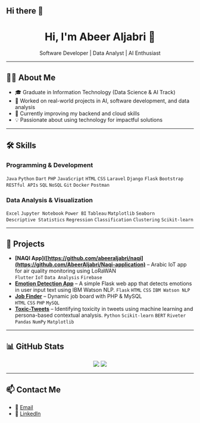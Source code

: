 ## Hi there 👋


<!-- Cover Banner -->
<!--p align="center">
  <img src="https://github.com/your-username/your-username/blob/main/banner.png" alt="Cover" width="100%" />
</p-->

<!-- Greeting -->
<h1 align="center">Hi, I'm Abeer Aljabri 👋</h1>
<p align="center">Software Developer | Data Analyst | AI Enthusiast</p>

---

## 🧑‍💻 About Me

- 🎓 Graduate in Information Technology (Data Science & AI Track)
- 🧪 Worked on real-world projects in AI, software development, and data analysis
- 🌱 Currently improving my backend and cloud skills
- 💡 Passionate about using technology for impactful solutions

---

## 🛠️ Skills

### Programming & Development
`Java` `Python` `Dart` `PHP` `JavaScript` `HTML` `CSS` `Laravel` `Django` `Flask` `Bootstrap`  
`RESTful APIs` `SQL` `NoSQL` `Git` `Docker` `Postman`

### Data Analysis & Visualization
`Excel` `Jupyter Notebook` `Power BI` `Tableau` `Matplotlib` `Seaborn`  
`Descriptive Statistics` `Regression` `Classification` `Clustering` `Scikit-learn`

---

## 📂 Projects

- **[NAQI App]([https://github.com/abeeraljabri/naqi](https://github.com/AbeerAljabri/Naqi-application)** – Arabic IoT app for air quality monitoring using LoRaWAN  
  `Flutter` `IoT` `Data Analysis` `Firebase`
- **[Emotion Detection App](https://github.com/abeerAljabri/emotion-detection)** – A simple Flask web app that detects emotions in user input text using IBM Watson NLP.
   `Flask` `HTML` `CSS` `IBM Watson NLP`
- **[Job Finder](https://github.com/AbeerAljabri/Job-Search-Website)** – Dynamic job board with PHP & MySQL  
  `HTML` `CSS` `PHP` `MySQL`
- **[Toxic-Tweets](https://github.com/abeerAljabri/toxic-tweets)** – Identifying toxicity in tweets using machine learning and persona-based contextual analysis.
   `Python` `Scikit-learn` `BERT` `Riveter` `Pandas` `NumPy` `Matplotlib`

---

## 📊 GitHub Stats

<p align="center">
  <img src="https://github-readme-stats.vercel.app/api?username=AbeerAljabri&show_icons=true&theme=radical" />
  <img src="https://github-readme-stats.vercel.app/api/top-langs/?username=AbeerAljabri&layout=compact&theme=radical" />
</p>

---

## 📫 Contact Me

- 📧 [Email](mailto:abeeraljabri15@example.com)
- 💼 [LinkedIn](https://www.linkedin.com/in/abeer-aljabri/)
